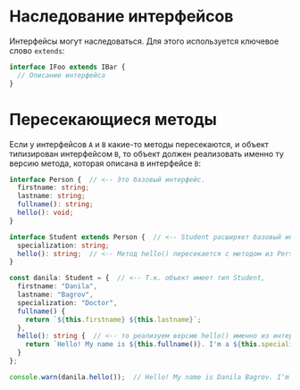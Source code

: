 # Наследование интерфейсов

Интерфейсы могут наследоваться. Для этого используется ключевое слово `extends`:

```typescript
interface IFoo extends IBar {
  // Описание интерфейса
}
```

# Пересекающиеся методы

Если у интерфейсов `A` и `B` какие-то методы пересекаются, и объект типизирован интерфейсом `B`, то объект должен реализовать именно ту версию метода, которая описана в интерфейсе `B`:

```typescript
interface Person {  // <-- Это базовый интерфейс.
  firstname: string;
  lastname: string;
  fullname(): string;
  hello(): void;
}

interface Student extends Person {  // <-- Student расширяет базовый интерфейс Person.
  specialization: string;
  hello(): string;  // <-- Метод hello() пересекается с методом из Person и возвращает др. тип
}

const danila: Student = {  // <-- Т.к. объект имеет тип Student,
  firstname: "Danila",
  lastname: "Bagrov",
  specialization: "Doctor",
  fullname() {
    return `${this.firstname} ${this.lastname}`;
  },
  hello(): string {  // <-- то реализуем версию hello() именно из интерфейса Student
    return `Hello! My name is ${this.fullname()}. I'm a ${this.specialization}.`;
  }
};

console.warn(danila.hello());  // Hello! My name is Danila Bagrov. I'm a Doctor.
```

